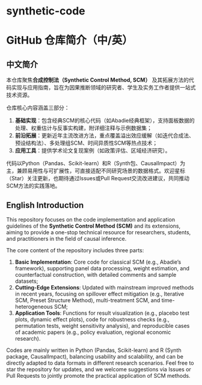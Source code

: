 # synthetic-code


# GitHub 仓库简介（中/英）

## 中文简介
本仓库聚焦**合成控制法（Synthetic Control Method, SCM）** 及其拓展方法的代码实现与应用指南，旨在为因果推断领域的研究者、学生及实务工作者提供一站式技术资源。  

仓库核心内容涵盖三部分：  
1. **基础实现**：包含经典SCM的核心代码（如Abadie经典框架），支持面板数据的处理、权重估计与反事实构建，附详细注释与示例数据集；  
2. **前沿拓展**：更新近年主流改进方法，重点覆盖溢出效应缓解（如迭代合成法、预设结构法）、多处理组SCM、时间异质性SCM等热点技术；  
3. **应用工具**：提供学术论文复现案例（如政策评估、区域经济研究）。  

代码以Python（Pandas、Scikit-learn）和R（Synth包、CausalImpact）为主，兼顾易用性与可扩展性，可直接适配不同研究场景的数据格式。欢迎星标（Star）关注更新，也期待通过Issues或Pull Request交流改进建议，共同推动SCM方法的实践落地。


## English Introduction
This repository focuses on the code implementation and application guidelines of the **Synthetic Control Method (SCM)** and its extensions, aiming to provide a one-stop technical resource for researchers, students, and practitioners in the field of causal inference.  

The core content of the repository includes three parts:  
1. **Basic Implementation**: Core code for classical SCM (e.g., Abadie’s framework), supporting panel data processing, weight estimation, and counterfactual construction, with detailed comments and sample datasets;  
2. **Cutting-Edge Extensions**: Updated with mainstream improved methods in recent years, focusing on spillover effect mitigation (e.g., Iterative SCM, Preset Structure Method), multi-treatment SCM, and time-heterogeneous SCM;  
3. **Application Tools**: Functions for result visualization (e.g., placebo test plots, dynamic effect plots), code for robustness checks (e.g., permutation tests, weight sensitivity analysis), and reproducible cases of academic papers (e.g., policy evaluation, regional economic research).  

Codes are mainly written in Python (Pandas, Scikit-learn) and R (Synth package, CausalImpact), balancing usability and scalability, and can be directly adapted to data formats in different research scenarios. Feel free to star the repository for updates, and we welcome suggestions via Issues or Pull Requests to jointly promote the practical application of SCM methods.
